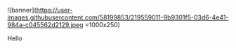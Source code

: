 ![banner](https://user-images.githubusercontent.com/58199853/219559011-9b9301f5-03d6-4e41-984a-c045562d2129.jpeg =1000x250)


Hello
